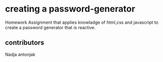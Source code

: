 # creating a password-generator

Homework Assignment that applies knowladge of html,css and javascript to create a password generator that is reactive.
## contributors
Nadja antonjak

